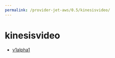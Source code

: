 ```yaml
---
permalink: /provider-jet-aws/0.5/kinesisvideo/
---
```


# kinesisvideo



* [v1alpha1](v1alpha1/index.md)